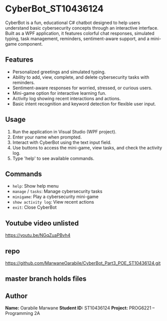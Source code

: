 # CyberBot\_ST10436124

CyberBot is a fun, educational C# chatbot designed to help users understand basic cybersecurity concepts through an interactive interface. Built as a WPF application, it features colorful chat responses, simulated typing, task management, reminders, sentiment-aware support, and a mini-game component.

## Features

* Personalized greetings and simulated typing.
* Ability to add, view, complete, and delete cybersecurity tasks with reminders.
* Sentiment-aware responses for worried, stressed, or curious users.
* Mini-game option for interactive learning fun.
* Activity log showing recent interactions and actions.
* Basic intent recognition and keyword detection for flexible user input.

## Usage

1. Run the application in Visual Studio (WPF project).
2. Enter your name when prompted.
3. Interact with CyberBot using the text input field.
4. Use buttons to access the mini-game, view tasks, and check the activity log.
5. Type 'help' to see available commands.

## Commands

* `help`: Show help menu
* `manage` / `tasks`: Manage cybersecurity tasks
* `minigame`: Play a cybersecurity mini-game
* `show activity log`: View recent actions
* `exit`: Close CyberBot

## Youtube video unlisted 

https://youtu.be/NGqZuaPBvh4

## repo
https://github.com/MarwaneOarabile/CyberBot_Part3_POE_ST10436124.git

## master branch holds files



## Author

**Name:** Oarabile Marwane
**Student ID:** ST10436124
**Project:** PROG6221 – Programming 2A
